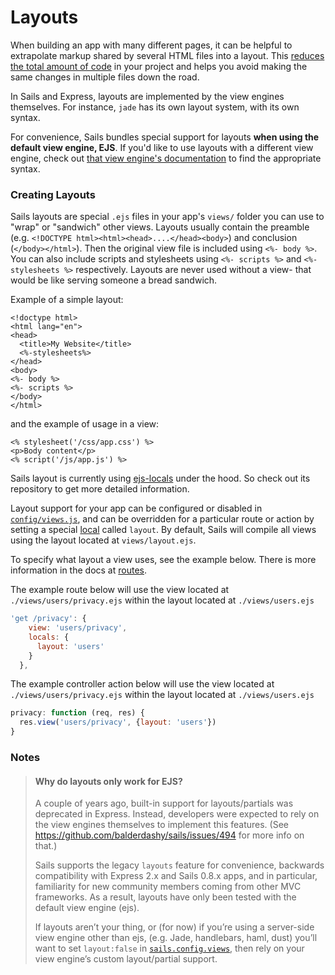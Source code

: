 # Layouts

When building an app with many different pages, it can be helpful to extrapolate markup shared by several HTML files into a layout.  This [reduces the total amount of code](http://en.wikipedia.org/wiki/Don't_repeat_yourself) in your project and helps you avoid making the same changes in multiple files down the road.

In Sails and Express, layouts are implemented by the view engines themselves.  For instance, `jade` has its own layout system, with its own syntax.

For convenience, Sails bundles special support for layouts **when using the default view engine, EJS**. If you'd like to use layouts with a different view engine, check out [that view engine's documentation](http://sailsjs.com/documentation/concepts/Views/ViewEngines.html) to find the appropriate syntax.


### Creating Layouts

Sails layouts are special `.ejs` files in your app's `views/` folder you can use to "wrap" or "sandwich" other views. Layouts usually contain the preamble (e.g. `<!DOCTYPE html><html><head>....</head><body>`) and conclusion (`</body></html>`).  Then the original view file is included using `<%- body %>`. You can also include scripts and stylesheets using `<%- scripts %>` and `<%- stylesheets %>` respectively. Layouts are never used without a view- that would be like serving someone a bread sandwich.

Example of a simple layout:

```
<!doctype html>
<html lang="en">
<head>
  <title>My Website</title>
  <%-stylesheets%>
</head>
<body>
<%- body %>
<%- scripts %>
</body>
</html>
```

and the example of usage in a view:

```
<% stylesheet('/css/app.css') %>
<p>Body content</p>
<% script('/js/app.js') %>
```

Sails layout is currently using [ejs-locals](https://github.com/RandomEtc/ejs-locals) under the hood. So check out its repository to get more detailed information.

Layout support for your app can be configured or disabled in [`config/views.js`](http://sailsjs.com/documentation/anatomy/myApp/config/views.js.html), and can be overridden for a particular route or action by setting a special [local](http://sailsjs.com/documentation/concepts/Views/Locals.html) called `layout`. By default, Sails will compile all views using the layout located at `views/layout.ejs`.

To specify what layout a view uses, see the example below. There is more information in the docs at [routes](http://sailsjs.com/documentation/concepts/Routes.html).

The example route below will use the view located at `./views/users/privacy.ejs` within the layout located at `./views/users.ejs`

```javascript
'get /privacy': {
    view: 'users/privacy',
    locals: {
      layout: 'users'
    }
  },
```

The example controller action below will use the view located at `./views/users/privacy.ejs` within the layout located at `./views/users.ejs`

```javascript
privacy: function (req, res) {
  res.view('users/privacy', {layout: 'users'})
}
```

### Notes

> #### Why do layouts only work for EJS?
> A couple of years ago, built-in support for layouts/partials was deprecated in Express. Instead, developers were expected to rely on the view engines themselves to implement this features. (See https://github.com/balderdashy/sails/issues/494 for more info on that.)
>
> Sails supports the legacy `layouts` feature for convenience, backwards compatibility with Express 2.x and Sails 0.8.x apps, and in particular, familiarity for new community members coming from other MVC frameworks. As a result, layouts have only been tested with the default view engine (ejs).
>
> If layouts aren&rsquo;t your thing, or (for now) if you&rsquo;re using a server-side view engine other than ejs, (e.g. Jade, handlebars, haml, dust) you&rsquo;ll want to set `layout:false` in [`sails.config.views`](http://sailsjs.com/documentation/reference/sails.config/sails.config.views.html), then rely on your view engine&rsquo;s custom layout/partial support.





<docmeta name="displayName" value="Layouts">

